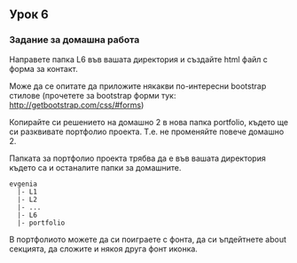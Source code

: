 ## Урок 6

### Задание за домашна работа

Направете папка L6 във вашата директория и създайте html файл с форма за контакт.

Може да се опитате да приложите някакви по-интересни bootstrap стилове (прочетете за bootstrap форми тук: http://getbootstrap.com/css/#forms)

Копирайте си решението на домашно 2 в нова папка portfolio, където ще си разквивате портфолио проекта.
Т.е. не променяйте повече домашно 2.

Папката за портфолио проекта трябва да е във вашата директория където са и останалите папки за домашните.

    evgenia
      |- L1
      |- L2
      |- ...
      |- L6
      |- portfolio
      
В портфолиото можете да си поиграете с фонта, да си ъпдейтнете about секцията, да сложите и някоя друга фонт иконка.
